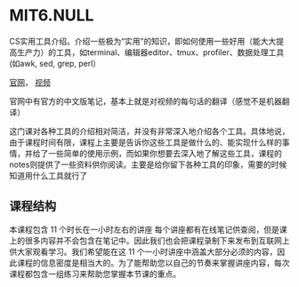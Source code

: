 # MIT6.NULL

CS实用工具介绍。介绍一些极为“实用”的知识，即如何使用一些好用（能大大提高生产力）的工具，如terminal、编辑器editor、tmux、profiler、数据处理工具(如awk, sed, grep, perl）

[官网](https://missing-semester-cn.github.io/)， [视频](https://www.bilibili.com/video/BV14E411J7n2/?from=search&seid=14218656599794918836&vd_source=4506f695196e9e333eee3cf60b3e7199)

官网中有官方的中文版笔记，基本上就是对视频的每句话的翻译（感觉不是机器翻译）

这门课对各种工具的介绍相对简洁，并没有非常深入地介绍各个工具。具体地说，由于课程时间有限，课程上主要是告诉你这些工具是做什么的、能实现什么样的事情，并给了一些简单的使用示例，而如果你想要去深入地了解这些工具，课程的notes则提供了一些资料供你阅读。主要是给你留下各种工具的印象，需要的时候知道用什么工具就行了

## 课程结构

本课程包含 11 个时长在一小时左右的讲座
每个讲座都有在线笔记供查阅，但是课上的很多内容并不会包含在笔记中。因此我们也会把课程录制下来发布到互联网上供大家观看学习。我们希望能在这 11 个一小时讲座中涵盖大部分必须的内容，因此课程的信息密度是相当大的。为了能帮助您以自己的节奏来掌握讲座内容，每次课程都包含一组练习来帮助您掌握本节课的重点。



